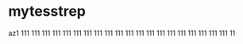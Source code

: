 # mytesstrep
az1
111
111
111
111
111
111
111
111
111
111
111
111
111
111
111
111
111
111
111
111
11
